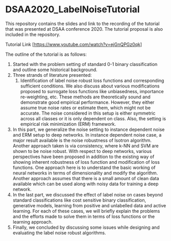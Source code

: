 # DSAA2020_LabelNoiseTutorial

This repository contains the slides and link to the recording of the tutorial that was presented at DSAA conference 2020. The tutorial proposal is also included in the repository.

Tutorial Link  [https://www.youtube.com/watch?v=ejGnQPGz0qk]

The outline of the tutorial is as follows:

1) Started with the problem setting of standard 0-1 binary classification and outline some historical background.
2) Three strands of literature presented:
   1) Identification of label noise robust loss functions and corresponding sufficient conditions. We also discuss about various modifications proposed to surrogate loss functions like unbiasedness, importance re-weighting, etc. These methods are theoretically sound and demonstrate good empirical performance. However, they either assume true noise rates or estimate them, which might not be accurate. The noise considered in this setup is either symmetric across all classes or it is only dependent on class. Also, the setting is empirical risk minimization (ERM) framework.
  2) In this part, we generalize the noise setting to instance dependent noise and ERM setup to deep networks. In instance dependent noise case, a major result available is the noise robustness of Isotron algorithm. Another approach taken is via consistency, where k-NN and SVM are shown to be noise robust. With respect to deep networks, various perspectives have been proposed in addition to the existing way of showing inherent robustness of loss function and modification of loss functions. One approach here is to understand the basic working of neural networks in terms of dimensionality and modify the algorithm. Another approach assumes that there is a small amount of clean data available which can be used along with noisy data for training a deep network.
  3) In the last part, we discussed the effect of label noise on cases beyond standard classifications like cost sensitive binary classification, generative models, learning from positive and unlabelled data and active learning. For each of these cases, we will briefly explain the problems and the efforts made to solve them in terms of loss functions or the learning approach.
3) Finally, we concluded by discussing some issues while designing and evaluating the label noise robust algorithms.
